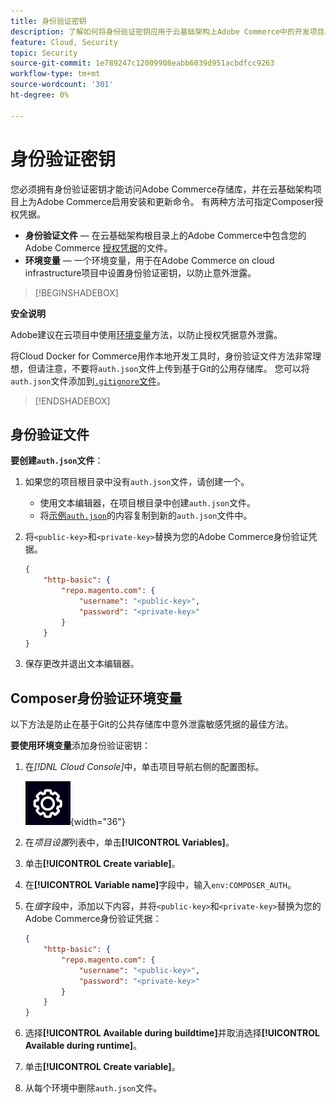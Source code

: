 ```yaml
---
title: 身份验证密钥
description: 了解如何将身份验证密钥应用于云基础架构上Adobe Commerce中的开发项目。
feature: Cloud, Security
topic: Security
source-git-commit: 1e789247c12009908eabb6039d951acbdfcc9263
workflow-type: tm+mt
source-wordcount: '301'
ht-degree: 0%

---
```


# 身份验证密钥

您必须拥有身份验证密钥才能访问Adobe Commerce存储库，并在云基础架构项目上为Adobe Commerce启用安装和更新命令。 有两种方法可指定Composer授权凭据。

- **身份验证文件** — 在云基础架构根目录上的Adobe Commerce中包含您的Adobe Commerce [授权凭据](https://experienceleague.adobe.com/docs/commerce-operations/installation-guide/prerequisites/authentication-keys.html?lang=zh-Hans)的文件。
- **环境变量** — 一个环境变量，用于在Adobe Commerce on cloud infrastructure项目中设置身份验证密钥，以防止意外泄露。

>[!BEGINSHADEBOX]

**安全说明**

Adobe建议在云项目中使用[环境变量](#composer-auth-environment-variable)方法，以防止授权凭据意外泄露。

将Cloud Docker for Commerce用作本地开发工具时，身份验证文件方法非常理想，但请注意，不要将`auth.json`文件上传到基于Git的公用存储库。 您可以将`auth.json`文件添加到[`.gitignore`文件](../project/file-structure.md#ignoring-files)。

>[!ENDSHADEBOX]

## 身份验证文件

**要创建`auth.json`文件**：

1. 如果您的项目根目录中没有`auth.json`文件，请创建一个。

   - 使用文本编辑器，在项目根目录中创建`auth.json`文件。
   - 将[示例`auth.json`](https://github.com/magento/magento2/blob/2.3/auth.json.sample)的内容复制到新的`auth.json`文件中。

1. 将`<public-key>`和`<private-key>`替换为您的Adobe Commerce身份验证凭据。

   ```json
   {
       "http-basic": {
           "repo.magento.com": {
               "username": "<public-key>",
               "password": "<private-key>"
           }
       }
   }
   ```

1. 保存更改并退出文本编辑器。

## Composer身份验证环境变量

以下方法是防止在基于Git的公共存储库中意外泄露敏感凭据的最佳方法。

**要使用环境变量**&#x200B;添加身份验证密钥：

1. 在&#x200B;_[!DNL Cloud Console]_&#x200B;中，单击项目导航右侧的配置图标。

   ![配置项目](../../assets/icon-configure.png){width="36"}

1. 在&#x200B;_项目设置_&#x200B;列表中，单击&#x200B;**[!UICONTROL Variables]**。

1. 单击&#x200B;**[!UICONTROL Create variable]**。

1. 在&#x200B;**[!UICONTROL Variable name]**&#x200B;字段中，输入`env:COMPOSER_AUTH`。

1. 在&#x200B;_值_&#x200B;字段中，添加以下内容，并将`<public-key>`和`<private-key>`替换为您的Adobe Commerce身份验证凭据：

   ```json
   {
       "http-basic": {
           "repo.magento.com": {
               "username": "<public-key>",
               "password": "<private-key>"
           }
       }
   }
   ```

1. 选择&#x200B;**[!UICONTROL Available during buildtime]**&#x200B;并取消选择&#x200B;**[!UICONTROL Available during runtime]**。

1. 单击&#x200B;**[!UICONTROL Create variable]**。

1. 从每个环境中删除`auth.json`文件。
